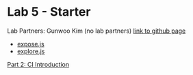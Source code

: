 # Lab 5 - Starter
Lab Partners: Gunwoo Kim (no lab partners)
[link to github page](https://ereasai.github.io/Lab5_Starter/)


- [expose.js](./expose.html)
- [explore.js](./explore.html)

[Part 2: CI Introduction](https://github.com/Ereasai/ci-introduction)
